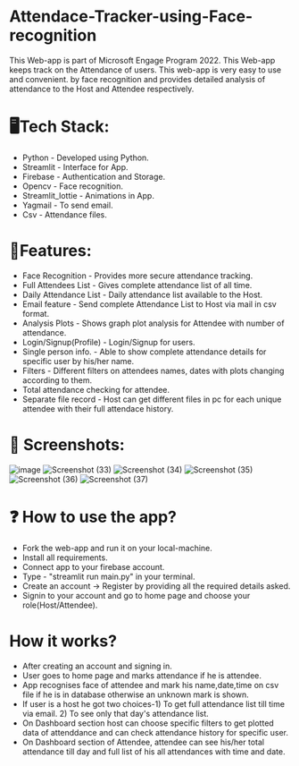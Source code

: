 # Attendace-Tracker-using-Face-recognition
This Web-app is part of Microsoft Engage Program 2022. This Web-app keeps track on the Attendance of users. This web-app is very easy to use and convenient. by face recognition and provides detailed analysis of attendance to the Host and Attendee respectively.

# 🖥Tech Stack:
 - Python - Developed using Python.</br>
 - Streamlit - Interface for App.</br>
 - Firebase - Authentication and Storage.</br>
 - Opencv - Face recognition.</br>
 - Streamlit_lottie - Animations in App.</br>
 - Yagmail - To send email.</br>
 - Csv - Attendance files.</br>
 
# 🎇Features:
  - Face Recognition - Provides more secure attendance tracking.</br>
  - Full Attendees List - Gives complete attendance list of all time.</br>
  - Daily Attendance List - Daily attendance list available to the Host.</br>
  - Email feature - Send complete Attendance List to Host via mail in csv format.</br>
  - Analysis Plots - Shows graph plot analysis for Attendee with number of attendance.</br>
  - Login/Signup(Profile) - Login/Signup for users.</br>
  - Single person info. - Able to show complete attendance details for specific user by his/her name.</br>
  - Filters - Different filters on attendees names, dates with plots changing according to them.</br>
  - Total attendance checking for attendee.</br>
  - Separate file record - Host can get different files in pc for each unique attendee with their full attendace history.</br>
 # 📱 Screenshots:
  ![image](https://user-images.githubusercontent.com/76273539/170877956-9af3d938-fc15-489f-81e4-3c07d0ffab31.png)
![Screenshot (33)](https://user-images.githubusercontent.com/76273539/170878187-7ec6b937-229e-4e4d-a34d-808ece71ed9e.png)
![Screenshot (34)](https://user-images.githubusercontent.com/76273539/170878197-0357de1c-696b-4ff3-992a-6559500d2f93.png)
![Screenshot (35)](https://user-images.githubusercontent.com/76273539/170878199-b6ba9ca5-66f3-4efe-9b3c-e6a1451b7345.png)
![Screenshot (36)](https://user-images.githubusercontent.com/76273539/170878201-cef6e214-d695-4aef-8903-576cbaeed7e6.png)
![Screenshot (37)](https://user-images.githubusercontent.com/76273539/170878202-5c669147-b7d2-4271-833e-29a9e2c60be8.png)

# ❓ How to use the app?
  - Fork the web-app and run it on your local-machine.</br>
  - Install all requirements.</br>
  - Connect app to your firebase account.</br>
  - Type - "streamlit run main.py" in your terminal.</br>
  - Create an account -> Register by providing all the required details asked.</br>
  - Signin to your account and go to home page and choose your role(Host/Attendee).</br>
  
# How it works?
  - After creating an account and signing in.</br>
  - User goes to home page and marks attendance if he is attendee.</br>
  - App recognises face of attendee and mark his name,date,time on csv file if he is in database otherwise an unknown mark is shown.</br>
  - If user is a host he got two choices-1) To get full attendance list till time via email. 2) To see only that day's attendance list.</br>
  - On Dashboard section host can choose specific filters to get plotted data of attenddance and can check attendance history for specific user.</br>
  - On Dashboard section of Attendee, attendee can see his/her total attendance till day and full list of his all attendances with time and date.</br>
  
